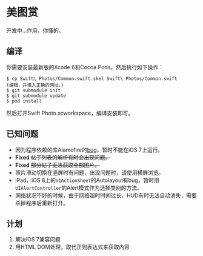 美图赏
=====

开发中...作用，你懂的。

编译
----

你需要安装最新版的Xcode 6和Cocoa Pods。然后执行如下操作：

```
$ cp Swift\ Photos/Common.swift.skel Swift\ Photos/Common.swift
(编辑，并填入正确的网址。)
$ git submodule init
$ git submodule update
$ pod install
```

然后打开Swift Photo.xcworkspace，编译安装即可。

已知问题
--------

- 因为程序依赖的库Alamofire的[bug](https://github.com/Alamofire/Alamofire/issues/17)，暂时不能在iOS 7上运行。
- **Fixed** <del>帖子列表的解析有时会出现问题。</del>
- **Fixed** <del>部分帖子无法获取全部图片。</del>
- 照片滑动切换在竖屏时有问题，出现问题时，请使用横屏浏览。
- iPad，iOS 8上的`UIActionSheet`的Autolayout有bug，暂时用`UIAlertController`的Alert模式作为选择类别的方法。
- 网络状况不好的时候，由于网络超时时间过长，HUD有时无法自动消失，需要杀掉程序后重新打开。

计划
----

1. 解决iOS 7兼容问题
2. 用HTML DOM处理，取代正则表达式来获取内容
